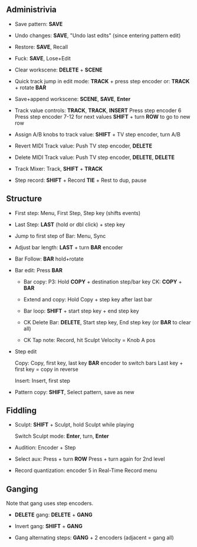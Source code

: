 
Administrivia
-------------

* Save pattern: __SAVE__

* Undo changes: __SAVE__, "Undo last edits" (since entering pattern edit)

* Restore: __SAVE__, Recall

* Fuck: __SAVE__, Lose+Edit

* Clear workscene: __DELETE__ + __SCENE__

* Quick track jump in edit mode: __TRACK__ + press step encoder
                             or: __TRACK__ + rotate __BAR__

* Save+append workscene: __SCENE__, __SAVE__, __Enter__

* Track value controls: __TRACK__, __TRACK__, __INSERT__
                        Press step encoder 6
                        Press step encoder 7-12 for next values
                        __SHIFT__ + turn __ROW__ to go to new row

* Assign A/B knobs to track value: __SHIFT__ + TV step encoder, turn A/B

* Revert MIDI Track value: Push TV step encoder, __DELETE__

* Delete MIDI Track value: Push TV step encoder, __DELETE__, __DELETE__

* Track Mixer: Track, __SHIFT__ + __TRACK__

* Step record: __SHIFT__ + Record
               __TIE__ + Rest to dup, pause


Structure
---------

* First step: Menu, First Step, Step key (shifts events)

* Last Step: __LAST__ (hold or dbl click) + step key

* Jump to first step of Bar: Menu, Sync

* Adjust bar length: __LAST__ + turn __BAR__ encoder

* Bar Follow: __BAR__ hold+rotate

* Bar edit: Press __BAR__

    * Bar copy: P3: Hold __COPY__ + destination step/bar key
                CK: __COPY__ + __BAR__

    * Extend and copy: Hold Copy + step key after last bar

    * Bar loop: __SHIFT__ + start step key + end step key

    * CK Delete Bar: __DELETE__, Start step key, End step key (or __BAR__ to clear all)

    * CK Tap note: Record, hit Sculpt
                   Velocity = Knob A pos

* Step edit

    Copy: Copy, first key, last key 
        __BAR__ encoder to switch bars
        Last key + first key = copy in reverse

    Insert: Insert, first step

* Pattern copy: __SHIFT__, Select pattern, save as new

Fiddling
--------

* Sculpt: __SHIFT__ + Sculpt, hold Sculpt while playing
    
    Switch Sculpt mode: __Enter__, turn, __Enter__

* Audition: Encoder + Step

* Select aux: Press + turn __ROW__
              Press + turn again for 2nd level

* Record quantization: encoder 5 in Real-Time Record menu

Ganging
-------

Note that gang uses step encoders.

* __DELETE__ gang: __DELETE__ + __GANG__

* Invert gang: __SHIFT__ + __GANG__

* Gang alternating steps: __GANG__ + 2 encoders (adjacent = gang all)


